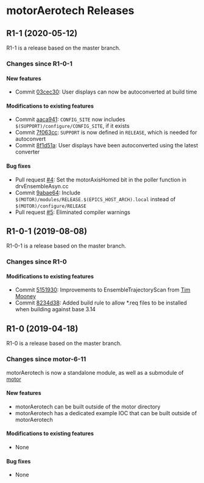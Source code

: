 # motorAerotech Releases

## __R1-1 (2020-05-12)__
R1-1 is a release based on the master branch.  

### Changes since R1-0-1

#### New features
* Commit [03cec30](https://github.com/epics-motor/motorAerotech/commit/03cec3075b927373102bae4042e1ec7c8fbbc039): User displays can now be autoconverted at build time

#### Modifications to existing features
* Commit [aaca941](https://github.com/epics-motor/motorAerotech/commit/aaca9411ed75986ec11afc51cc8e89a7d8da3137): ``CONFIG_SITE`` now includes ``$(SUPPORT)/configure/CONFIG_SITE``, if it exists
* Commit [7f063cc](https://github.com/epics-motor/motorAerotech/commit/7f063cc04a8ded76ce45bf48dbea0dd231e8ca44): ``SUPPORT`` is now defined in ``RELEASE``, which is needed for autoconvert
* Commit [8f1d51a](https://github.com/epics-motor/motorAerotech/commit/8f1d51a8f721f1b19bd025c65ff2132738e6b859): User displays have been autoconverted using the latest converter

#### Bug fixes
* Pull request [#4](ttps://github.com/epics-motor/motorAerotech/pull/4): Set the motorAxisHomed bit in the poller function in drvEnsembleAsyn.cc
* Commit [9abae64](https://github.com/epics-motor/motorAerotech/commit/9abae6420d0e7df2a7369105f577cc5f783e3a6b): Include ``$(MOTOR)/modules/RELEASE.$(EPICS_HOST_ARCH).local`` instead of ``$(MOTOR)/configure/RELEASE``
* Pull request [#5](https://github.com/epics-motor/motorAerotech/pull/5): Eliminated compiler warnings

## __R1-0-1 (2019-08-08)__
R1-0-1 is a release based on the master branch.  

### Changes since R1-0

#### Modifications to existing features
* Commit [5151930](https://github.com/epics-motor/motorAerotech/commit/515193041306d42fba9fe6c0a3238cb446663152): Improvements to EnsembleTrajectoryScan from [Tim Mooney](https://github.com/timmmooney)
* Commit [8234d38](https://github.com/epics-motor/motorAerotech/commit/8234d387e24408191495551e45713d115d995639): Added build rule to allow *.req files to be installed when building against base 3.14

## __R1-0 (2019-04-18)__
R1-0 is a release based on the master branch.  

### Changes since motor-6-11

motorAerotech is now a standalone module, as well as a submodule of [motor](https://github.com/epics-modules/motor)

#### New features
* motorAerotech can be built outside of the motor directory
* motorAerotech has a dedicated example IOC that can be built outside of motorAerotech

#### Modifications to existing features
* None

#### Bug fixes
* None
